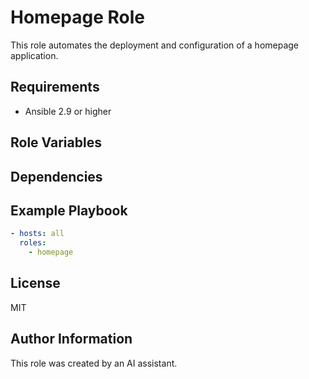 # Homepage Role

This role automates the deployment and configuration of a homepage application.

## Requirements

- Ansible 2.9 or higher

## Role Variables

## Dependencies

## Example Playbook

```yaml
- hosts: all
  roles:
    - homepage
```

## License

MIT

## Author Information

This role was created by an AI assistant.
